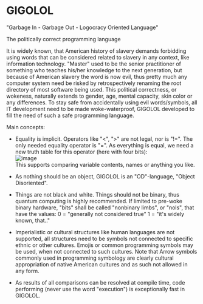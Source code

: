 # GIGOLOL
  "Garbage In - Garbage Out - Logocracy Oriented Language"
  
The politically correct programming language

It is widely known, that American history of slavery demands forbidding using words that can be considered related to slavery in any context, like information technology. "Master" used to be the senior practitioner of something who teaches his/her knowledge to the next generation, but because of American slavery the word is now evil, thus pretty much any computer system need be risked by retrospectively renaming the root directory of most software being used. This political correctness, or wokeness, naturally extends to gender, age, mental capacity, skin color or any differences. To stay safe from accidentally using evil words/symbols, all IT development need to be made woke-waterproof, GIGOLOL developed to fill the need of such a safe programming language.

Main concepts:

* Equality is implicit. Operators like "<", ">" are not legal, nor is "!=". The only needed equality operator is "=".
  As everything is equal, we need a new truth table for this operator (here with four bits):<br>
  ![image](https://user-images.githubusercontent.com/16526467/227477097-b44922f5-623f-405d-93a5-d2a07fde413a.png)<br>
  This supports comparing variable contents, names or anything you like.

* As nothing should be an object, GIGOLOL is an "OD"-language, "Object Disoriented".

* Things are not black and white. Things should not be binary, thus quantum computing is highly recommended. If limited to pre-woke binary hardware, "bits" shall be called "nonbinary limbs", or "nols", that have the values:
  0 = "generally not considered true"
  1 = "it's widely known, that.."  

* Imperialistic or cultural structures like human languages are not supported, all structures need to be symbols not connected to specific ethnic or other cultures. Emojis or common programming symbols may be used, when not connected to such cultures. Note that Arrow symbols commonly used in programming symbology are clearly cultural appropriation of native American cultures and as such not allowed in any form.

* As results of all comparisons can be resolved at compile time, code performing (never use the word "execution") is exceptionally fast in GIGOLOL.
